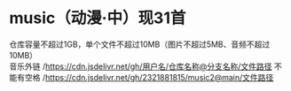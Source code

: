 # music（动漫·中）现31首
仓库容量不超过1GB，单个文件不超过10MB（图片不超过5MB、音频不超过10MB）  
音乐外链 
/https://cdn.jsdelivr.net/gh/用户名/仓库名称@分支名称/文件路径 不能有空格 /https://cdn.jsdelivr.net/gh/2321881815/music2@main/文件路径
